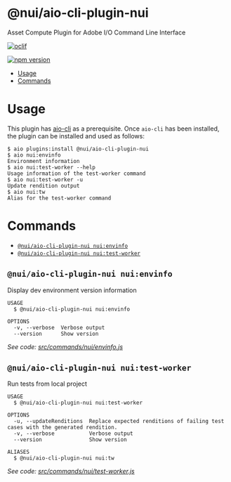 @nui/aio-cli-plugin-nui
=======================

Asset Compute Plugin for Adobe I/O Command Line Interface

[![oclif](https://img.shields.io/badge/cli-oclif-brightgreen.svg)](https://oclif.io)
<!--- when a new release happens, the VERSION and URL in the badge have to be manually updated because it's a private registry --->
[![npm version](https://img.shields.io/badge/%40nui%2Faio--cli--plugin--nui-1.0.5-blue.svg)](https://artifactory.corp.adobe.com/artifactory/npm-nui-release/@nui/aio-cli-plugin-nui/-/@nui/aio-cli-plugin-nui-1.0.5.tgz)

<!-- toc -->
* [Usage](#usage)
* [Commands](#commands)
<!-- tocstop -->

# Usage

This plugin has [aio-cli](https://github.com/adobe/aio-cli) as a prerequisite. Once `aio-cli` has been installed, the plugin can be installed and used as follows:

```sh-session
$ aio plugins:install @nui/aio-cli-plugin-nui
$ aio nui:envinfo
Environment information
$ aio nui:test-worker --help
Usage information of the test-worker command
$ aio nui:test-worker -u
Update rendition output
$ aio nui:tw
Alias for the test-worker command
```

# Commands
<!-- commands -->
* [`@nui/aio-cli-plugin-nui nui:envinfo`](#nuiaio-cli-plugin-nui-nuienvinfo)
* [`@nui/aio-cli-plugin-nui nui:test-worker`](#nuiaio-cli-plugin-nui-nuitest-worker)

## `@nui/aio-cli-plugin-nui nui:envinfo`

Display dev environment version information

```
USAGE
  $ @nui/aio-cli-plugin-nui nui:envinfo

OPTIONS
  -v, --verbose  Verbose output
  --version      Show version
```

_See code: [src/commands/nui/envinfo.js](https://git.corp.adobe.com/nui/aio-cli-plugin-nui/blob/1.0.5/src/commands/nui/envinfo.js)_

## `@nui/aio-cli-plugin-nui nui:test-worker`

Run tests from local project

```
USAGE
  $ @nui/aio-cli-plugin-nui nui:test-worker

OPTIONS
  -u, --updateRenditions  Replace expected renditions of failing test cases with the generated rendition.
  -v, --verbose           Verbose output
  --version               Show version

ALIASES
  $ @nui/aio-cli-plugin-nui nui:tw
```

_See code: [src/commands/nui/test-worker.js](https://git.corp.adobe.com/nui/aio-cli-plugin-nui/blob/1.0.5/src/commands/nui/test-worker.js)_
<!-- commandsstop -->
